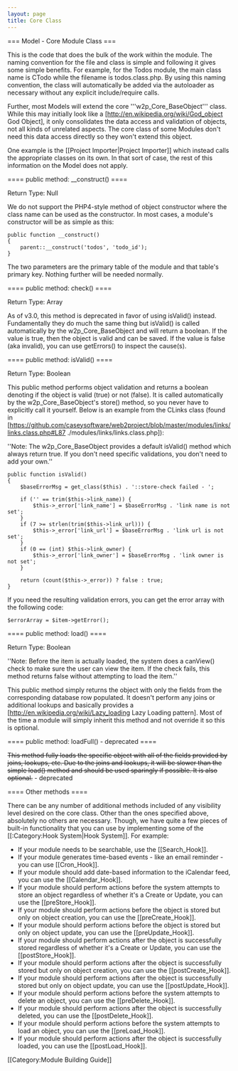 ```yaml
---
layout: page
title: Core Class
---
```


=== Model - Core Module Class ===

This is the code that does the bulk of the work within the module. The naming convention for the file and class is simple and following it gives some simple benefits. For example, for the Todos module, the main class name is CTodo while the filename is todos.class.php. By using this naming convention, the class will automatically be added via the autoloader as necessary without any explicit include/require calls.

Further, most Models will extend the core '''w2p_Core_BaseObject''' class. While this may initially look like a [http://en.wikipedia.org/wiki/God_object God Object], it only consolidates the data access and validation of objects, not all kinds of unrelated aspects. The core class of some Modules don't need this data access directly so they won't extend this object.

One example is the [[Project Importer|Project Importer]] which instead calls the appropriate classes on its own. In that sort of case, the rest of this information on the Model does not apply.

==== public method: __construct() ====

Return Type: Null

We do not support the PHP4-style method of object constructor where the class name can be used as the constructor. In most cases, a module's constructor will be as simple as this:

    public function __construct()
    {
        parent::__construct('todos', 'todo_id');
    }

The two parameters are the primary table of the module and that table's primary key. Nothing further will be needed normally.

==== public method: check() ====

Return Type: Array

As of v3.0, this method is deprecated in favor of using isValid() instead. Fundamentally they do much the same thing but isValid() is called automatically by the w2p_Core_BaseObject and will return a boolean. If the value is true, then the object is valid and can be saved. If the value is false (aka invalid), you can use getErrors() to inspect the cause(s).

==== public method: isValid() ====

Return Type: Boolean

This public method performs object validation and returns a boolean denoting if the object is valid (true) or not (false). It is called automatically by the w2p_Core_BaseObject's store() method, so you never have to explicitly call it yourself. Below is an example from the CLinks class (found in [https://github.com/caseysoftware/web2project/blob/master/modules/links/links.class.php#L87 ./modules/links/links.class.php]):

''Note: The w2p_Core_BaseObject provides a default isValid() method which always return true. If you don't need specific validations, you don't need to add your own.''

    public function isValid()
    {
        $baseErrorMsg = get_class($this) . '::store-check failed - ';

        if ('' == trim($this->link_name)) {
            $this->_error['link_name'] = $baseErrorMsg . 'link name is not set';
        }
        if (7 >= strlen(trim($this->link_url))) {
            $this->_error['link_url'] = $baseErrorMsg . 'link url is not set';
        }
        if (0 == (int) $this->link_owner) {
            $this->_error['link_owner'] = $baseErrorMsg . 'link owner is not set';
        }

        return (count($this->_error)) ? false : true;
    }

If you need the resulting validation errors, you can get the error array with the following code:

    $errorArray = $item->getError();

==== public method: load() ====

Return Type: Boolean

''Note: Before the item is actually loaded, the system does a canView() check to make sure the user can view the item. If the check fails, this method returns false without attempting to load the item.''

This public method simply returns the object with only the fields from the corresponding database row populated. It doesn't perform any joins or additional lookups and basically provides a [http://en.wikipedia.org/wiki/Lazy_loading Lazy Loading pattern]. Most of the time a module will simply inherit this method and not override it so this is optional.

==== public method: loadFull() - deprecated ====

<s>This method fully loads the specific object with all of the fields provided by joins, lookups, etc. Due to the joins and lookups, it will be slower than the simple load() method and should be used sparingly if possible. It is also optional.</s> - deprecated


==== Other methods ====

There can be any number of additional methods included of any visibility level desired on the core class. Other than the ones specified above, absolutely no others are necessary. Though, we have quite a few pieces of built-in functionality that you can use by implementing some of the [[:Category:Hook System|Hook System]]. For example:

*  If your module needs to be searchable, use the [[Search_Hook]].
*  If your module generates time-based events - like an email reminder - you can use [[Cron_Hook]].
*  If your module should add date-based information to the iCalendar feed, you can use the [[Calendar_Hook]].
*  If your module should perform actions before the system attempts to store an object regardless of whether it's a Create or Update, you can use the [[preStore_Hook]].
*  If your module should perform actions before the object is stored but only on object creation, you can use the [[preCreate_Hook]].
*  If your module should perform actions before the object is stored but only on object update, you can use the [[preUpdate_Hook]].
*  If your module should perform actions after the object is successfully stored regardless of whether it's a Create or Update, you can use the [[postStore_Hook]].
*  If your module should perform actions after the object is successfully stored but only on object creation, you can use the [[postCreate_Hook]].
*  If your module should perform actions after the object is successfully stored but only on object update, you can use the [[postUpdate_Hook]].
*  If your module should perform actions before the system attempts to delete an object, you can use the [[preDelete_Hook]].
*  If your module should perform actions after the object is successfully deleted, you can use the [[postDelete_Hook]].
*  If your module should perform actions before the system attempts to load an object, you can use the [[preLoad_Hook]].
*  If your module should perform actions after the object is successfully loaded, you can use the [[postLoad_Hook]].

[[Category:Module Building Guide]]

